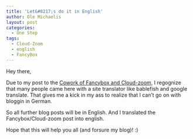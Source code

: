 ```yaml
---
title: 'Let&#8217;s do it in English'
author: Ole Michaelis
layout: post
categories:
  - One Step
tags:
  - Cloud-Zoom
  - english
  - FancyBox
---
```


Hey there,

Due to my post to the [Cowork of Fancybox and Cloud-zoom][1], I regognize that many people came here with a site translator like bablefish and google translate. That gives me a kick in my ass to realize that I can’t go on with bloggin in German.

 [1]: http://blog.codestars.eu/2010/cloud-zoom-in-der-fancybox/

So all further blog posts will be in English. And I translated the Fancybox/Cloud-zoom post into english.

Hope that this will help you all (and forsure my blog)! :)